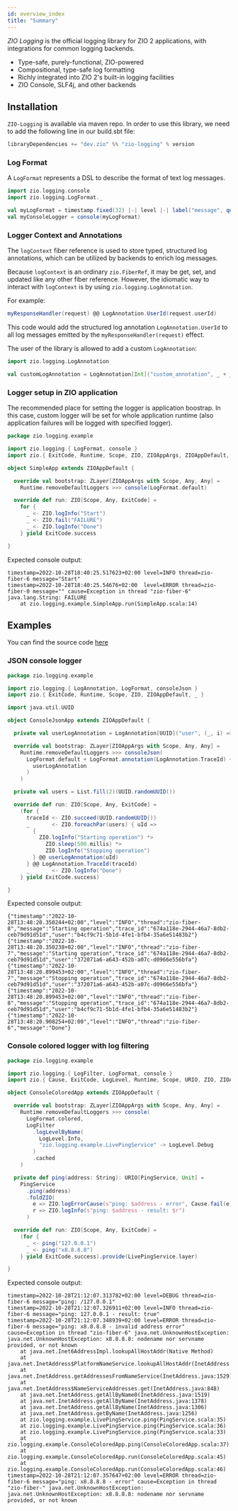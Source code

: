 ```yaml
---
id: overview_index
title: "Summary"
---
```


_ZIO Logging_ is the official logging library for ZIO 2 applications, with integrations for common logging backends.

- Type-safe, purely-functional, ZIO-powered
- Compositional, type-safe log formatting
- Richly integrated into ZIO 2's built-in logging facilities
- ZIO Console, SLF4j, and other backends

## Installation

`ZIO-Logging` is available via maven repo.
In order to use this library, we need to add the following line in our build.sbt file:

```scala
libraryDependencies += "dev.zio" %% "zio-logging" % version
```

### Log Format

A `LogFormat` represents a DSL to describe the format of text log messages.

```scala
import zio.logging.console
import zio.logging.LogFormat._

val myLogFormat = timestamp.fixed(32) |-| level |-| label("message", quoted(line))
val myConsoleLogger = console(myLogFormat)
```

### Logger Context and Annotations

The `logContext` fiber reference is used to store typed, structured log
annotations, which can be utilized by backends to enrich log messages.

Because `logContext` is an ordinary `zio.FiberRef`, it may be get, set,
and updated like any other fiber reference. However, the idiomatic way to
interact with `logContext` is by using `zio.logging.LogAnnotation`.

For example:

```scala
myResponseHandler(request) @@ LogAnnotation.UserId(request.userId)
```

This code would add the structured log annotation `LogAnnotation.UserId`
to all log messages emitted by the `myResponseHandler(request)` effect.

The user of the library is allowed to add a custom `LogAnnotation`:

```scala
import zio.logging.LogAnnotation

val customLogAnnotation = LogAnnotation[Int]("custom_annotation", _ + _, _.toString)
```

### Logger setup in ZIO application

The recommended place for setting the logger is application boostrap.
In this case, custom logger will be set for whole application runtime (also application failures will be logged with specified logger).

```scala
package zio.logging.example

import zio.logging.{ LogFormat, console }
import zio.{ ExitCode, Runtime, Scope, ZIO, ZIOAppArgs, ZIOAppDefault, ZLayer }

object SimpleApp extends ZIOAppDefault {

  override val bootstrap: ZLayer[ZIOAppArgs with Scope, Any, Any] =
    Runtime.removeDefaultLoggers >>> console(LogFormat.default)

  override def run: ZIO[Scope, Any, ExitCode] =
    for {
      _ <- ZIO.logInfo("Start")
      _ <- ZIO.fail("FAILURE")
      _ <- ZIO.logInfo("Done")
    } yield ExitCode.success

}
```

Expected console output:

```
timestamp=2022-10-28T18:40:25.517623+02:00 level=INFO thread=zio-fiber-6 message="Start"
timestamp=2022-10-28T18:40:25.54676+02:00  level=ERROR thread=zio-fiber-0 message="" cause=Exception in thread "zio-fiber-6" java.lang.String: FAILURE
	at zio.logging.example.SimpleApp.run(SimpleApp.scala:14)
```

## Examples

You can find the source code [here](https://github.com/zio/zio-logging/tree/master/examples/src/main/scala/zio/logging/example)

### JSON console logger

```scala
package zio.logging.example

import zio.logging.{ LogAnnotation, LogFormat, consoleJson }
import zio.{ ExitCode, Runtime, Scope, ZIO, ZIOAppDefault, _ }

import java.util.UUID

object ConsoleJsonApp extends ZIOAppDefault {

  private val userLogAnnotation = LogAnnotation[UUID]("user", (_, i) => i, _.toString)

  override val bootstrap: ZLayer[ZIOAppArgs with Scope, Any, Any] =
    Runtime.removeDefaultLoggers >>> consoleJson(
      LogFormat.default + LogFormat.annotation(LogAnnotation.TraceId) + LogFormat.annotation(
        userLogAnnotation
      )
    )

  private val users = List.fill(2)(UUID.randomUUID())

  override def run: ZIO[Scope, Any, ExitCode] =
    (for {
      traceId <- ZIO.succeed(UUID.randomUUID())
      _       <- ZIO.foreachPar(users) { uId =>
        {
          ZIO.logInfo("Starting operation") *>
            ZIO.sleep(500.millis) *>
            ZIO.logInfo("Stopping operation")
        } @@ userLogAnnotation(uId)
      } @@ LogAnnotation.TraceId(traceId)
      _       <- ZIO.logInfo("Done")
    } yield ExitCode.success)

}
```

Expected console output:

```
{"timestamp":"2022-10-28T13:48:20.350244+02:00","level":"INFO","thread":"zio-fiber-8","message":"Starting operation","trace_id":"674a118e-2944-46a7-8db2-ceb79d91d51d","user":"b4cf9c71-5b1d-4fe1-bfb4-35a6e51483b2"}
{"timestamp":"2022-10-28T13:48:20.350238+02:00","level":"INFO","thread":"zio-fiber-7","message":"Starting operation","trace_id":"674a118e-2944-46a7-8db2-ceb79d91d51d","user":"372071a6-a643-452b-a07c-d0966e556bfa"}
{"timestamp":"2022-10-28T13:48:20.899453+02:00","level":"INFO","thread":"zio-fiber-7","message":"Stopping operation","trace_id":"674a118e-2944-46a7-8db2-ceb79d91d51d","user":"372071a6-a643-452b-a07c-d0966e556bfa"}
{"timestamp":"2022-10-28T13:48:20.899453+02:00","level":"INFO","thread":"zio-fiber-8","message":"Stopping operation","trace_id":"674a118e-2944-46a7-8db2-ceb79d91d51d","user":"b4cf9c71-5b1d-4fe1-bfb4-35a6e51483b2"}
{"timestamp":"2022-10-28T13:48:20.908254+02:00","level":"INFO","thread":"zio-fiber-6","message":"Done"}
```

### Console colored logger with log filtering

```scala
package zio.logging.example

import zio.logging.{ LogFilter, LogFormat, console }
import zio.{ Cause, ExitCode, LogLevel, Runtime, Scope, URIO, ZIO, ZIOAppArgs, ZIOAppDefault, ZLayer }

object ConsoleColoredApp extends ZIOAppDefault {

  override val bootstrap: ZLayer[ZIOAppArgs with Scope, Any, Any] =
    Runtime.removeDefaultLoggers >>> console(
      LogFormat.colored,
      LogFilter
        .logLevelByName(
          LogLevel.Info,
          "zio.logging.example.LivePingService" -> LogLevel.Debug
        )
        .cached
    )

  private def ping(address: String): URIO[PingService, Unit] =
    PingService
      .ping(address)
      .foldZIO(
        e => ZIO.logErrorCause(s"ping: $address - error", Cause.fail(e)),
        r => ZIO.logInfo(s"ping: $address - result: $r")
      )

  override def run: ZIO[Scope, Any, ExitCode] =
    (for {
      _ <- ping("127.0.0.1")
      _ <- ping("x8.8.8.8")
    } yield ExitCode.success).provide(LivePingService.layer)

}
```

Expected console output:

```
timestamp=2022-10-28T21:12:07.313782+02:00 level=DEBUG thread=zio-fiber-6 message="ping: /127.0.0.1"
timestamp=2022-10-28T21:12:07.326911+02:00 level=INFO thread=zio-fiber-6 message="ping: 127.0.0.1 - result: true"
timestamp=2022-10-28T21:12:07.348939+02:00 level=ERROR thread=zio-fiber-6 message="ping: x8.8.8.8 - invalid address error" cause=Exception in thread "zio-fiber-6" java.net.UnknownHostException: java.net.UnknownHostException: x8.8.8.8: nodename nor servname provided, or not known
	at java.net.Inet6AddressImpl.lookupAllHostAddr(Native Method)
	at java.net.InetAddress$PlatformNameService.lookupAllHostAddr(InetAddress.java:929)
	at java.net.InetAddress.getAddressesFromNameService(InetAddress.java:1529)
	at java.net.InetAddress$NameServiceAddresses.get(InetAddress.java:848)
	at java.net.InetAddress.getAllByName0(InetAddress.java:1519)
	at java.net.InetAddress.getAllByName(InetAddress.java:1378)
	at java.net.InetAddress.getAllByName(InetAddress.java:1306)
	at java.net.InetAddress.getByName(InetAddress.java:1256)
	at zio.logging.example.LivePingService.ping(PingService.scala:35)
	at zio.logging.example.LivePingService.ping(PingService.scala:36)
	at zio.logging.example.LivePingService.ping(PingService.scala:33)
	at zio.logging.example.ConsoleColoredApp.ping(ConsoleColoredApp.scala:37)
	at zio.logging.example.ConsoleColoredApp.run(ConsoleColoredApp.scala:45)
	at zio.logging.example.ConsoleColoredApp.run(ConsoleColoredApp.scala:46)
timestamp=2022-10-28T21:12:07.357647+02:00 level=ERROR thread=zio-fiber-6 message="ping: x8.8.8.8 - error" cause=Exception in thread "zio-fiber-" java.net.UnknownHostException: java.net.UnknownHostException: x8.8.8.8: nodename nor servname provided, or not known
```